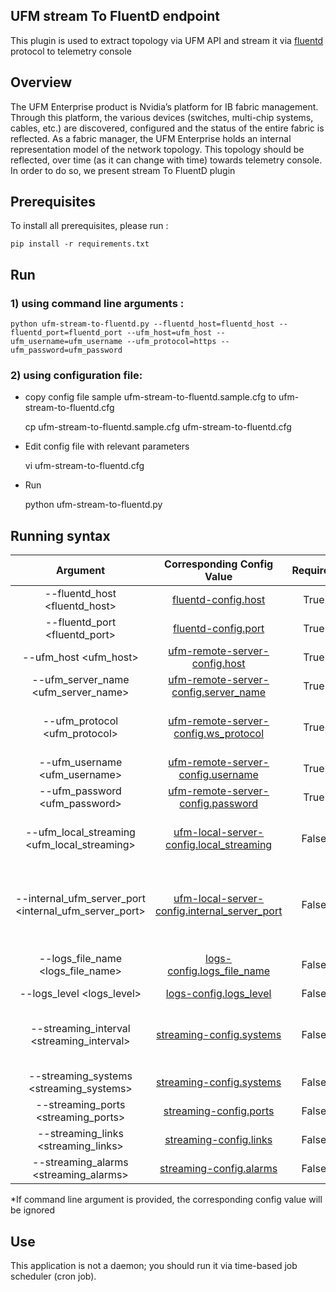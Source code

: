 UFM stream To FluentD endpoint
--------------------------------------------------------


This plugin is used to extract topology via UFM API and stream it via [fluentd](https://www.fluentd.org/) protocol to telemetry console

Overview
--------------------------------------------------------

The UFM Enterprise product is Nvidia’s platform for IB fabric management. Through this platform, the various devices (switches, multi-chip systems, cables, etc.) are discovered, configured and the status of the entire fabric is reflected.
As a fabric manager, the UFM Enterprise holds an internal representation model of the network topology. This topology should be reflected, over time (as it can change with time) towards telemetry console. In order to do so, we present stream To FluentD plugin



Prerequisites 
--------------------------------------------------------

To install all prerequisites, please run :

    pip install -r requirements.txt

Run  
-------------------------------------------------------- 
### 1) using command line arguments :


    python ufm-stream-to-fluentd.py --fluentd_host=fluentd_host --fluentd_port=fluentd_port --ufm_host=ufm_host --ufm_username=ufm_username --ufm_protocol=https --ufm_password=ufm_password


### 2) using configuration file:
  
  - copy config file sample ufm-stream-to-fluentd.sample.cfg to ufm-stream-to-fluentd.cfg 
      
    
    cp ufm-stream-to-fluentd.sample.cfg ufm-stream-to-fluentd.cfg

  - Edit config file with relevant parameters 

    
    vi ufm-stream-to-fluentd.cfg

  - Run

    
    python ufm-stream-to-fluentd.py

 Running syntax
--------------------------------------------------------

| Argument | Corresponding Config Value | Required | Description | 
| :---: | :---: |:---: |:---: |
| --fluentd_host <fluentd_host> | [fluentd-config.host](ufm-stream-to-fluentd.sample.cfg#L21) | True |  Hostname or IP for FluentD endpoint
| --fluentd_port <fluentd_port> | [fluentd-config.port](ufm-stream-to-fluentd.sample.cfg#L22) | True | Port for FluentD endpoint  
| --ufm_host <ufm_host> | [ufm-remote-server-config.host](ufm-stream-to-fluentd.sample.cfg#L2) | True | Hostname or IP for The UFM Enterprise
| --ufm_server_name <ufm_server_name> | [ufm-remote-server-config.server_name](ufm-stream-to-fluentd.sample.cfg#L3) | True | Server name for The UFM Enterprise
| --ufm_protocol <ufm_protocol> | [ufm-remote-server-config.ws_protocol](ufm-stream-to-fluentd.sample.cfg#L5) | True | Web services protocol used by UFM Enterprise (HTTP, HTTPS)  
| --ufm_username <ufm_username> | [ufm-remote-server-config.username](ufm-stream-to-fluentd.sample.cfg#L7) | True | Username of UFM user
| --ufm_password <ufm_password> | [ufm-remote-server-config.password](ufm-stream-to-fluentd.sample.cfg#L8) | True | Password of UFM user
| --ufm_local_streaming <ufm_local_streaming> | [ufm-local-server-config.local_streaming](ufm-stream-to-fluentd.sample.cfg#L11) | False | If Enabled,the topology will be streamed from internal ufm server
| --internal_ufm_server_port <internal_ufm_server_port> | [ufm-local-server-config.internal_server_port](ufm-stream-to-fluentd.sample.cfg#L13) | False | Internal ufm server port [Required in case ufm_local_streaming is enabled (Default is 8000)]
| --logs_file_name <logs_file_name> | [logs-config.logs_file_name](ufm-stream-to-fluentd.sample.cfg#L29) | False | Log file name, if not provided a default stream wil lbe used
| --logs_level <logs_level> | [logs-config.logs_level](ufm-stream-to-fluentd.sample.cfg#L32) | False | Default is 'info'
| --streaming_interval <streaming_interval> | [streaming-config.systems](ufm-stream-to-fluentd.sample.cfg#L16) | False | The periodic interval [the script will be ran in every X minutes (Default is 5 minutes)]
| --streaming_systems <streaming_systems> | [streaming-config.systems](ufm-stream-to-fluentd.sample.cfg#L17) | False | Default is 'True'
| --streaming_ports <streaming_ports> | [streaming-config.ports](ufm-stream-to-fluentd.sample.cfg#L18) | False | Default is 'True'
| --streaming_links <streaming_links> | [streaming-config.links](ufm-stream-to-fluentd.sample.cfg#L19) | False | Default is 'True'
| --streaming_alarms <streaming_alarms> | [streaming-config.alarms](ufm-stream-to-fluentd.sample.cfg#L20) | False | Default is 'True'
   
*If command line argument is provided, the corresponding config value will be ignored

Use
-------------------------------------------------------- 
This application is not a daemon; you should run it via time-based job scheduler (cron job).
